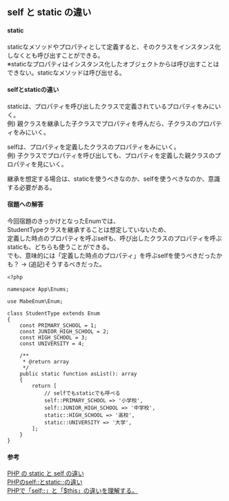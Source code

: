 ## self と static の違い

#### static
staticなメソッドやプロパティとして定義すると、そのクラスをインスタンス化しなくとも呼び出すことができる。  
※staticなプロパティはインスタンス化したオブジェクトからは呼び出すことはできない。staticなメソッドは呼び出せる。  

####  selfとstaticの違い
staticは、プロパティを呼び出したクラスで定義されているプロパティをみにいく。   
例) 親クラスを継承した子クラスでプロパティを呼んだら、子クラスのプロパティをみにいく。  

selfは、プロパティを定義したクラスのプロパティをみにいく。  
例) 子クラスでプロパティを呼び出しても、プロパティを定義した親クラスのプロパティを見にいく。  

継承を想定する場合は、staticを使うべきなのか、selfを使うべきなのか、意識する必要がある。  


#### 宿題への解答
今回宿題のきっかけとなったEnumでは、  
StudentTypeクラスを継承することは想定していないため、  
定義した時点のプロパティを呼ぶselfも、呼び出したクラスのプロパティを呼ぶstaticも、どちらも使うことができる。  
でも、意味的には「定義した時点のプロパティ」を呼ぶselfを使うべきだったかも？ → (追記)そうするべきだった。

```
<?php

namespace App\Enums;

use MabeEnum\Enum;

class StudentType extends Enum
{
    const PRIMARY_SCHOOL = 1;
    const JUNIOR_HIGH_SCHOOL = 2;
    const HIGH_SCHOOL = 3;
    const UNIVERSITY = 4;

    /**
     * @return array
     */
    public static function asList(): array
    {
        return [
            // selfでもstaticでも呼べる
            self::PRIMARY_SCHOOL => '小学校',
            self::JUNIOR_HIGH_SCHOOL => '中学校',
            static::HIGH_SCHOOL => '高校',
            static::UNIVERSITY => '大学',
        ];
    }
}
```

#### 参考
[PHP の static と self の違い](https://gotohayato.com/content/488)  
[PHPのself::とstatic::の違い](https://tohokuaiki.hateblo.jp/entry/2016/12/16/PHP%E3%81%AEself%3A%3A%E3%81%A8static%3A%3A%E3%81%AE%E9%81%95%E3%81%84)  
[PHPで「self::」と「$this」の違いを理解する。](http://note.onichannn.net/archives/648)  
